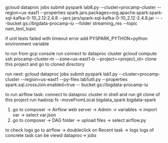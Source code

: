 gcloud dataproc jobs submit pyspark lab8.py --cluster=procamp-cluster --region=us-east1 --properties spark.jars.packages=org.apache.spark:spark-sql-kafka-0-10_2.12:2.4.8 --jars jars/spark-sql-kafka-0-10_2.12-2.4.8.jar -- --bucket gs://bigdata-procamp-iu --folder streaming_res --topic nain_test_topic





if unit tests failed with timeout error add
PYSPARK_PYTHON=python
environment variable

to run from gcp console run
connect to dataproc cluster
gcloud compute ssh procamp-cluster-m --zone=us-east1-b --project=<project_id>
clone this project and go to cloned directory

run next:
gcloud dataproc jobs submit pyspark lab1.py --cluster=procamp-cluster --region=us-east1 --py-files lab1util.py --properties spark.sql.crossJoin.enabled=true -- bucket gs://bigdata-procamp-iu

to run airflow task:
connect to  dataproc cluster in shell and run git clone of this project
run hadoop fs -moveFromLocal bigdata_spark bigdata-spark

1. go to composer -> Airflow web server -> Admin -> variables -> import var -> select var.json
2. go to composer -> DAG folder -> upload files -> select airflow.py

to check logs go to airflow -> doubleclick on Recent task -> logs
logs of concrete task can be viewd dataproc-> jobs